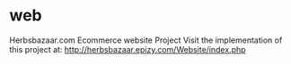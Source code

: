 # web
Herbsbazaar.com Ecommerce website Project 
Visit the implementation of this project at:
http://herbsbazaar.epizy.com/Website/index.php
